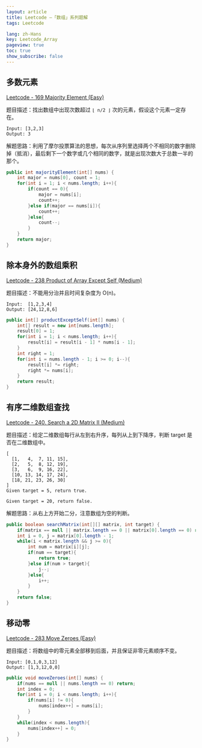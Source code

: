 ```yaml
---
layout: article
title: Leetcode —「数组」系列题解
tags: Leetcode

lang: zh-Hans
key: Leetcode_Array
pageview: true
toc: true
show_subscribe: false
---
```


## 多数元素

[Leetcode - 169 Majority Element (Easy)](https://leetcode.com/problems/majority-element/)

题目描述：找出数组中出现次数超过 `⌊ n/2 ⌋` 次的元素，假设这个元素一定存在。

```
Input: [3,2,3]
Output: 3
```

解题思路：利用了摩尔投票算法的思想，每次从序列里选择两个不相同的数字删除掉（抵消），最后剩下一个数字或几个相同的数字，就是出现次数大于总数一半的那个。

```java
public int majorityElement(int[] nums) {
    int major = nums[0], count = 1;
    for(int i = 1; i < nums.length; i++){
        if(count == 0){
            major = nums[i];
            count++;
        }else if(major == nums[i]){
            count++;
        }else{
            count--;
        }
    }
    return major;
}
```

## 除本身外的数组乘积

[Leetcode - 238 Product of Array Except Self (Medium)](https://leetcode.com/problems/product-of-array-except-self/)

题目描述：不能用分治并且时间复杂度为 O(n)。

```
Input:  [1,2,3,4]
Output: [24,12,8,6]
```

```java
public int[] productExceptSelf(int[] nums) {
    int[] result = new int[nums.length];
    result[0] = 1;
    for(int i = 1; i < nums.length; i++){
        result[i] = result[i - 1] * nums[i - 1];
    }
    int right = 1;
    for(int i = nums.length - 1; i >= 0; i--){
        result[i] *= right;
        right *= nums[i];
    }
    return result;
}
```

## 有序二维数组查找

[Leetcode - 240. Search a 2D Matrix II (Medium)](https://leetcode.com/problems/search-a-2d-matrix-ii/)

题目描述：给定二维数组每行从左到右升序，每列从上到下降序，判断 target 是否在二维数组中。

```
[
  [1,   4,  7, 11, 15],
  [2,   5,  8, 12, 19],
  [3,   6,  9, 16, 22],
  [10, 13, 14, 17, 24],
  [18, 21, 23, 26, 30]
]
Given target = 5, return true.

Given target = 20, return false.
```

解题思路：从右上方开始二分，注意数组为空的判断。

```java
public boolean searchMatrix(int[][] matrix, int target) {
    if(matrix == null || matrix.length == 0 || matrix[0].length == 0) return false;
    int i = 0, j = matrix[0].length - 1;
    while(i < matrix.length && j >= 0){
        int num = matrix[i][j];
        if(num == target){
            return true;
        }else if(num > target){
            j--;
        }else{
            i++;
        }
    }
    return false;
}
```

## 移动零

[Leetcode - 283 Move Zeroes (Easy)](https://leetcode.com/problems/move-zeroes/)

题目描述：将数组中的零元素全部移到后面，并且保证非零元素顺序不变。

```
Input: [0,1,0,3,12]
Output: [1,3,12,0,0]
```

```java
public void moveZeroes(int[] nums) {
    if(nums == null || nums.length == 0) return;
    int index = 0;
    for(int i = 0; i < nums.length; i++){
        if(nums[i] != 0){
            nums[index++] = nums[i];
        }
    }
    while(index < nums.length){
        nums[index++] = 0;
    }
}
```